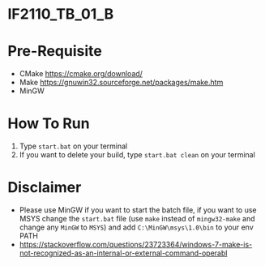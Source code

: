 # IF2110_TB_01_B

# Pre-Requisite
- CMake https://cmake.org/download/
- Make https://gnuwin32.sourceforge.net/packages/make.htm
- MinGW

# How To Run
1. Type `start.bat` on your terminal
2. If you want to delete your build, type `start.bat clean` on your terminal

# Disclaimer
- Please use MinGW if you want to start the batch file, if you want to use MSYS change the `start.bat` file (use `make` instead of `mingw32-make` and change any `MinGW` to `MSYS`) and add `C:\MinGW\msys\1.0\bin` to your env PATH
- https://stackoverflow.com/questions/23723364/windows-7-make-is-not-recognized-as-an-internal-or-external-command-operabl
